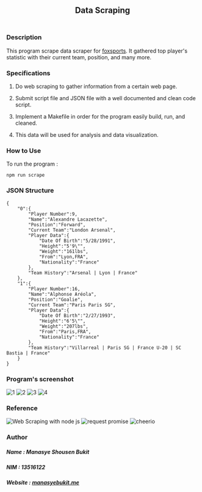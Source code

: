 <h2 align="center">
  <br>
  Data Scraping
  <br>
  <br>
</h2>

### Description
This program scrape data scraper for [foxsports](https://www.foxsports.com/soccer/stats).
It gathered top player's statistic with their current team, position, and many more. 

### Specifications

1. Do web scraping to gather information from a certain web page.

2. Submit script file and JSON file with a well documented and clean code script.

3. Implement a Makefile in order for the program easily build, run, and cleaned.

4. This data will be used for analysis and data visualization.

### How to Use
To run the program :
```
npm run scrape
```

### JSON Structure
```
{
    "0":{
        "Player Number":9,
        "Name":"Alexandre Lacazette",
        "Position":"Forward",
        "Current Team":"London Arsenal",
        "Player Data":{
            "Date Of Birth":"5/28/1991",
            "Height":"5'9\"",
            "Weight":"161lbs",
            "From":"Lyon,FRA",
            "Nationality":"France"
        },
        "Team History":"Arsenal | Lyon | France"
    },
    "1":{
        "Player Number":16,
        "Name":"Alphonse Aréola",
        "Position":"Goalie",
        "Current Team":"Paris Paris SG",
        "Player Data":{
            "Date Of Birth":"2/27/1993",
            "Height":"6'5\"",
            "Weight":"207lbs",
            "From":"Paris,FRA",
            "Nationality":"France"
        },
        "Team History":"Villarreal | Paris SG | France U-20 | SC Bastia | France"
    }
}
```

### Program's screenshot
![1](https://github.com/manasye/Seleksi-2018/tree/master/Tugas1/screenshots/2.png)
![2](https://github.com/manasye/Seleksi-2018/tree/master/Tugas1/screenshots/1.png)
![3](https://github.com/manasye/Seleksi-2018/tree/master/Tugas1/screenshots/3.png)
![4](https://github.com/manasye/Seleksi-2018/tree/master/Tugas1/screenshots/4.png)

### Reference
![Web Scraping with node js](https://codeburst.io/an-introduction-to-web-scraping-with-node-js-1045b55c63f7)
![request promise](https://www.npmjs.com/package/request-promise)
![cheerio](https://www.npmjs.com/package/cheerio)

### Author
##### Name : Manasye Shousen Bukit
##### NIM : 13516122
##### Website : [manasyebukit.me](manasyebukit.me)